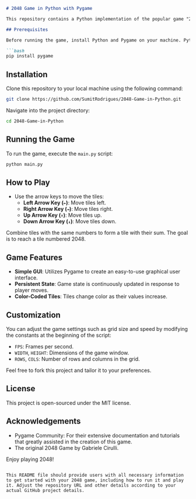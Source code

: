 
```markdown
# 2048 Game in Python with Pygame

This repository contains a Python implementation of the popular game "2048" using the Pygame library. The game features a grid of tiles that players combine by moving in four directions to achieve higher scores, aiming to create a tile with the number 2048.

## Prerequisites

Before running the game, install Python and Pygame on your machine. Python can be installed from [python.org](https://www.python.org/downloads/), and Pygame can be installed via pip:

```bash
pip install pygame
```

## Installation

Clone this repository to your local machine using the following command:

```bash
git clone https://github.com/SumitRodrigues/2048-Game-in-Python.git
```

Navigate into the project directory:

```bash
cd 2048-Game-in-Python
```

## Running the Game

To run the game, execute the `main.py` script:

```bash
python main.py
```

## How to Play

- Use the arrow keys to move the tiles:
  - **Left Arrow Key (`←`)**: Move tiles left.
  - **Right Arrow Key (`→`)**: Move tiles right.
  - **Up Arrow Key (`↑`)**: Move tiles up.
  - **Down Arrow Key (`↓`)**: Move tiles down.

Combine tiles with the same numbers to form a tile with their sum. The goal is to reach a tile numbered 2048.

## Game Features

- **Simple GUI**: Utilizes Pygame to create an easy-to-use graphical user interface.
- **Persistent State**: Game state is continuously updated in response to player moves.
- **Color-Coded Tiles**: Tiles change color as their values increase.

## Customization

You can adjust the game settings such as grid size and speed by modifying the constants at the beginning of the script:

- `FPS`: Frames per second.
- `WIDTH`, `HEIGHT`: Dimensions of the game window.
- `ROWS`, `COLS`: Number of rows and columns in the grid.

Feel free to fork this project and tailor it to your preferences.

## License

This project is open-sourced under the MIT license.

## Acknowledgements

- Pygame Community: For their extensive documentation and tutorials that greatly assisted in the creation of this game.
- The original 2048 Game by Gabriele Cirulli.

Enjoy playing 2048!

```

This README file should provide users with all necessary information to get started with your 2048 game, including how to run it and play it. Adjust the repository URL and other details according to your actual GitHub project details.
